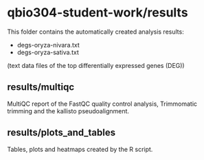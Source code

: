 # qbio304-student-work/results

This folder contains the automatically created analysis results:

- degs-oryza-nivara.txt
- degs-oryza-sativa.txt

(text data files of the top differentially expressed genes (DEG))


## results/multiqc

MultiQC report of the FastQC quality control analysis, Trimmomatic trimming and the kallisto pseudoalignment.


## results/plots_and_tables

Tables, plots and heatmaps created by the R script.